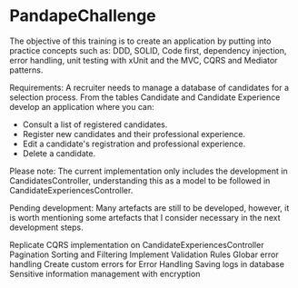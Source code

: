 # PandapeChallenge


The objective of this training is to create an application by putting into practice concepts such as:
DDD, SOLID, Code first, dependency injection, error handling, unit testing with xUnit and the MVC, CQRS and Mediator patterns.

Requirements: 
A recruiter needs to manage a database of candidates for a selection process. 
From the tables Candidate and Candidate Experience develop an application where you can:

- Consult a list of registered candidates. 
- Register new candidates and their professional experience. 
- Edit a candidate's registration and professional experience. 
- Delete a candidate.

Please note: 
The current implementation only includes the development in CandidatesController, 
understanding this as a model to be followed in CandidateExperiencesController.

Pending development: 
Many artefacts are still to be developed, however, it is worth mentioning some artefacts that I consider necessary in the next development steps. 

Replicate CQRS implementation on CandidateExperiencesController
Pagination Sorting and Filtering
Implement Validation Rules 
Globar error handling 
Create custom errors for Error Handling
Saving logs in database 
Sensitive information management with encryption
